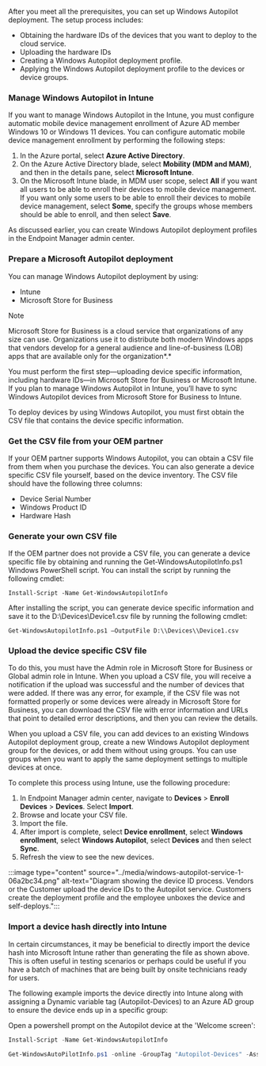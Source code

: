 After you meet all the prerequisites, you can set up Windows Autopilot deployment. The setup process includes:

 -  Obtaining the hardware IDs of the devices that you want to deploy to the cloud service.
 -  Uploading the hardware IDs
 -  Creating a Windows Autopilot deployment profile.
 -  Applying the Windows Autopilot deployment profile to the devices or device groups.

### Manage Windows Autopilot in Intune

If you want to manage Windows Autopilot in the Intune, you must configure automatic mobile device management enrollment of Azure AD member Windows 10 or Windows 11 devices. You can configure automatic mobile device management enrollment by performing the following steps:

1.  In the Azure portal, select **Azure Active Directory**.
2.  On the Azure Active Directory blade, select **Mobility (MDM and MAM)**, and then in the details pane, select **Microsoft Intune**.
3.  On the Microsoft Intune blade, in MDM user scope, select **All** if you want all users to be able to enroll their devices to mobile device management. If you want only some users to be able to enroll their devices to mobile device management, select **Some**, specify the groups whose members should be able to enroll, and then select **Save**.

As discussed earlier, you can create Windows Autopilot deployment profiles in the Endpoint Manager admin center.

### Prepare a Microsoft Autopilot deployment

You can manage Windows Autopilot deployment by using:

 -  Intune
 -  Microsoft Store for Business

> [!NOTE]
> Microsoft Store for Business is a cloud service that organizations of any size can use. Organizations use it to distribute both modern Windows apps that vendors develop for a general audience and line-of-business (LOB) apps that are available only for the organization*.*

You must perform the first step—uploading device specific information, including hardware IDs—in Microsoft Store for Business or Microsoft Intune. If you plan to manage Windows Autopilot in Intune, you’ll have to sync Windows Autopilot devices from Microsoft Store for Business to Intune.

To deploy devices by using Windows Autopilot, you must first obtain the CSV file that contains the device specific information.

### Get the CSV file from your OEM partner

If your OEM partner supports Windows Autopilot, you can obtain a CSV file from them when you purchase the devices. You can also generate a device specific CSV file yourself, based on the device inventory. The CSV file should have the following three columns:

 -  Device Serial Number
 -  Windows Product ID
 -  Hardware Hash

### Generate your own CSV file

If the OEM partner does not provide a CSV file, you can generate a device specific file by obtaining and running the Get-WindowsAutopilotInfo.ps1 Windows PowerShell script. You can install the script by running the following cmdlet:

`Install-Script -Name Get-WindowsAutopilotInfo`

After installing the script, you can generate device specific information and save it to the D:\\Devices\\Device1.csv file by running the following cmdlet:

`Get-WindowsAutopilotInfo.ps1 –OutputFile D:\\Devices\\Device1.csv`

### Upload the device specific CSV file

To do this, you must have the Admin role in Microsoft Store for Business or Global admin role in Intune. When you upload a CSV file, you will receive a notification if the upload was successful and the number of devices that were added. If there was any error, for example, if the CSV file was not formatted properly or some devices were already in Microsoft Store for Business, you can download the CSV file with error information and URLs that point to detailed error descriptions, and then you can review the details.

When you upload a CSV file, you can add devices to an existing Windows Autopilot deployment group, create a new Windows Autopilot deployment group for the devices, or add them without using groups. You can use groups when you want to apply the same deployment settings to multiple devices at once.

To complete this process using Intune, use the following procedure:

1.  In Endpoint Manager admin center, navigate to **Devices** &gt; **Enroll Devices** &gt; **Devices**. Select **Import**.
2.  Browse and locate your CSV file.
3.  Import the file.
4.  After import is complete, select **Device enrollment**, select **Windows enrollment**, select **Windows Autopilot**, select **Devices** and then select **Sync**.
5.  Refresh the view to see the new devices.

:::image type="content" source="../media/windows-autopilot-service-1-06a2bc34.png" alt-text="Diagram showing the device ID process. Vendors or the Customer upload the device IDs to the Autopilot service. Customers create the deployment profile and the employee unboxes the device and self-deploys.":::


### Import a device hash directly into Intune

In certain circumstances, it may be beneficial to directly import the device hash into Microsoft Intune rather than generating the file as shown above. This is often useful in testing scenarios or perhaps could be useful if you have a batch of machines that are being built by onsite technicians ready for users.

The following example imports the device directly into Intune along with assigning a Dynamic variable tag (Autopilot-Devices) to an Azure AD group to ensure the device ends up in a specific group:

Open a powershell prompt on the Autopilot device at the 'Welcome screen':

```powershell
Install-Script -Name Get-WindowsAutopilotInfo
```

```powershell
Get-WindowsAutoPilotInfo.ps1 -online -GroupTag "Autopilot-Devices" -Assign
```
